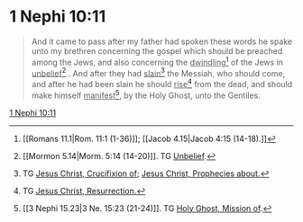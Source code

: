 # 1 Nephi 10:11

> And it came to pass after my father had spoken these words he spake unto my brethren concerning the gospel which should be preached among the Jews, and also concerning the <u>dwindling</u>[^a] of the Jews in <u>unbelief</u>[^b] . And after they had <u>slain</u>[^c] the Messiah, who should come, and after he had been slain he should <u>rise</u>[^d] from the dead, and should make himself <u>manifest</u>[^e], by the Holy Ghost, unto the Gentiles.

[1 Nephi 10:11](https://www.churchofjesuschrist.org/study/scriptures/bofm/1-ne/10?lang=eng&id=p11#p11)


[^a]: [[Romans 11.1|Rom. 11:1 (1-36)]]; [[Jacob 4.15|Jacob 4:15 (14-18).]]
[^b]: [[Mormon 5.14|Morm. 5:14 (14-20)]]. TG [Unbelief](https://www.churchofjesuschrist.org/study/scriptures/tg/unbelief?lang=eng).
[^c]: TG [Jesus Christ, Crucifixion of](https://www.churchofjesuschrist.org/study/scriptures/tg/jesus-christ-crucifixion-of?lang=eng); [Jesus Christ, Prophecies about.](https://www.churchofjesuschrist.org/study/scriptures/tg/jesus-christ-prophecies-about?lang=eng)
[^d]: TG [Jesus Christ, Resurrection.](https://www.churchofjesuschrist.org/study/scriptures/tg/jesus-christ-resurrection?lang=eng)
[^e]: [[3 Nephi 15.23|3 Ne. 15:23 (21-24)]]. TG [Holy Ghost, Mission of](https://www.churchofjesuschrist.org/study/scriptures/tg/holy-ghost-mission-of?lang=eng).
